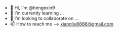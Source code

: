 - 👋 Hi, I’m @hengexin9
- 🌱 I’m currently learning ...
- 💞️ I’m looking to collaborate on ...
- 📫 How to reach me -->  xiangliu6666@gmail.com

<!---
hengexin9/hengexin9 is a ✨ special ✨ repository because its `README.md` (this file) appears on your GitHub profile.
You can click the Preview link to take a look at your changes.
--->
